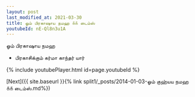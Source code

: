 ```yaml
---
layout: post
last_modified_at: 2021-03-30
title: ஓம் பிரகாஷாய நமஹ ௧௧ டைம்ஸ்
youtubeId: nE-Ql8n3u1A
---
```

 
 
 ஓம் பிரகாஷாய நமஹ  
 
 -  பிரகாசிக்கும் கர்மா காந்தர் யார் 
 
  
 
  
 
 
 
 
 
 


{% include youtubePlayer.html id=page.youtubeId %}
 
[Next]({{ site.baseurl }}{% link  split1/_posts/2014-01-03-ஓம் குஹ்யய நமஹ ௧௧ டைம்ஸ்.md%})
 

